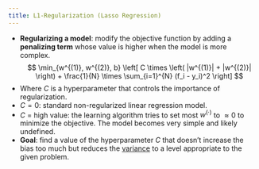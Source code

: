 ```yaml
---
title: L1-Regularization (Lasso Regression)
---
```


- **Regularizing a model**: modify the objective function by adding a **penalizing term** whose value is higher when the model is more complex.
  $$
  \min_{w^{(1)}, w^{(2)}, b} \left[ C \times \left( |w^{(1)}| + |w^{(2)}| \right) + \frac{1}{N} \times \sum_{i=1}^{N} (f_i - y_i)^2 \right]
  $$
- Where $C$ is a hyperparameter that controls the importance of regularization.
- $C = 0$: standard non-regularized linear regression model.
- $C$ = high value: the learning algorithm tries to set most $w^{(\cdot)}$ to $\approx 0$ to minimize the objective. The model becomes very simple and likely undefined.
- **Goal**: find a value of the hyperparameter $C$ that doesn’t increase the bias too much but reduces the [variance](/machine-learning-foundations/bias-variance-tradeoff) to a level appropriate to the given problem.
